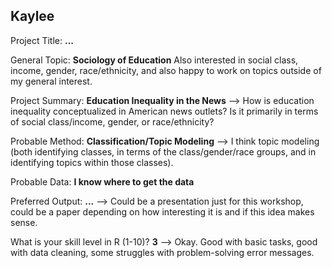 ## Kaylee

Project Title: **...**

General Topic: **Sociology of Education**
Also interested in social class, income, gender, race/ethnicity, and also happy to work on topics outside of my general interest. 

Project Summary: **Education Inequality in the News**
--> How is education inequality conceptualized in American news outlets? Is it primarily in terms of social class/income, gender, or race/ethnicity? 

Probable Method: **Classification/Topic Modeling**
--> I think topic modeling (both identifying classes, in terms of the class/gender/race groups, and in identifying topics within those classes). 

Probable Data: **I know where to get the data**

Preferred Output: **...**
--> Could be a presentation just for this workshop, could be a paper depending on how interesting it is and if this idea makes sense. 

What is your skill level in R (1-10)? **3**
--> Okay. Good with basic tasks, good with data cleaning, some struggles with problem-solving error messages. 
